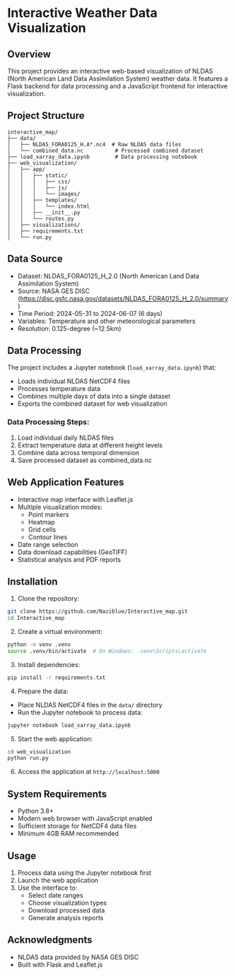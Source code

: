 # Interactive Weather Data Visualization

## Overview
This project provides an interactive web-based visualization of NLDAS (North American Land Data Assimilation System) weather data. It features a Flask backend for data processing and a JavaScript frontend for interactive visualization.

## Project Structure
```
interactive_map/
├── data/
│   ├── NLDAS_FORA0125_H.A*.nc4  # Raw NLDAS data files
│   └── combined_data.nc          # Processed combined dataset
├── load_xarray_data.ipynb        # Data processing notebook
├── web_visualization/
│   ├── app/
│   │   ├── static/
│   │   │   ├── css/
│   │   │   ├── js/
│   │   │   └── images/
│   │   ├── templates/
│   │   │   └── index.html
│   │   ├── __init__.py
│   │   └── routes.py
│   ├── visualizations/
│   ├── requirements.txt
│   └── run.py
```

## Data Source
- Dataset: NLDAS_FORA0125_H_2.0 (North American Land Data Assimilation System)
- Source: NASA GES DISC (https://disc.gsfc.nasa.gov/datasets/NLDAS_FORA0125_H_2.0/summary)
- Time Period: 2024-05-31 to 2024-06-07 (6 days)
- Variables: Temperature and other meteorological parameters
- Resolution: 0.125-degree (~12.5km)

## Data Processing
The project includes a Jupyter notebook (`load_xarray_data.ipynb`) that:
- Loads individual NLDAS NetCDF4 files
- Processes temperature data
- Combines multiple days of data into a single dataset
- Exports the combined dataset for web visualization

### Data Processing Steps:
1. Load individual daily NLDAS files
2. Extract temperature data at different height levels
3. Combine data across temporal dimension
4. Save processed dataset as combined_data.nc

## Web Application Features
- Interactive map interface with Leaflet.js
- Multiple visualization modes:
  - Point markers
  - Heatmap
  - Grid cells
  - Contour lines
- Date range selection
- Data download capabilities (GeoTIFF)
- Statistical analysis and PDF reports

## Installation

1. Clone the repository:
```bash
git clone https://github.com/Naziblue/Interactive_map.git
cd Interactive_map
```

2. Create a virtual environment:
```bash
python -m venv .venv
source .venv/bin/activate  # On Windows: .venv\Scripts\activate
```

3. Install dependencies:
```bash
pip install -r requirements.txt
```

4. Prepare the data:
- Place NLDAS NetCDF4 files in the `data/` directory
- Run the Jupyter notebook to process data:
```bash
jupyter notebook load_xarray_data.ipynb
```

5. Start the web application:
```bash
cd web_visualization
python run.py
```

6. Access the application at `http://localhost:5000`

## System Requirements
- Python 3.8+
- Modern web browser with JavaScript enabled
- Sufficient storage for NetCDF4 data files
- Minimum 4GB RAM recommended

## Usage
1. Process data using the Jupyter notebook first
2. Launch the web application
3. Use the interface to:
   - Select date ranges
   - Choose visualization types
   - Download processed data
   - Generate analysis reports

## Acknowledgments
- NLDAS data provided by NASA GES DISC
- Built with Flask and Leaflet.js